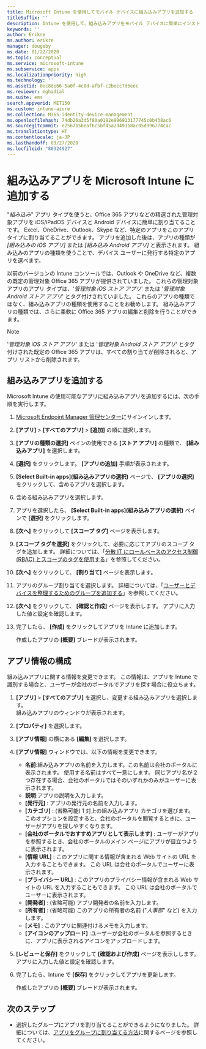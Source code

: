 ```yaml
---
title: Microsoft Intune を使用してモバイル デバイスに組み込みアプリを追加する
titleSuffix: ''
description: Intune を使用して、組み込みアプリをモバイル デバイスに簡単にインストールする方法について説明します。
keywords: ''
author: Erikre
ms.author: erikre
manager: dougeby
ms.date: 01/22/2020
ms.topic: conceptual
ms.service: microsoft-intune
ms.subservice: apps
ms.localizationpriority: high
ms.technology: ''
ms.assetid: 0ec8de66-5a0f-4c8d-afbf-c2becc7d6eec
ms.reviewer: mghadial
ms.suite: ems
search.appverid: MET150
ms.custom: intune-azure
ms.collection: M365-identity-device-management
ms.openlocfilehash: 74db26a3d5f80a0192e996913177745c0b438ac6
ms.sourcegitcommit: e2567b5beaf6c5bf45a2d493b8ac05d996774cac
ms.translationtype: HT
ms.contentlocale: ja-JP
ms.lasthandoff: 03/27/2020
ms.locfileid: "80324927"
---
```

# <a name="add-built-in-apps-to-microsoft-intune"></a>組み込みアプリを Microsoft Intune に追加する

"*組み込み*" アプリ タイプを使うと、Office 365 アプリなどの精選された管理対象アプリを iOS/iPadOS デバイスと Android デバイスに簡単に割り当てることです。 Excel、OneDrive、Outlook、Skype など、特定のアプリをこのアプリ タイプに割り当てることができます。 アプリを追加した後は、アプリの種類が *[組み込みの iOS アプリ]* または *[組み込み Android アプリ]* と表示されます。 組み込みのアプリの種類を使うことで、デバイス ユーザーに発行する特定のアプリを選べます。

以前のバージョンの Intune コンソールでは、Outlook や OneDrive など、複数の既定の管理対象 Office 365 アプリが提供されていました。 これらの管理対象アプリのアプリ タイプは、'*管理対象 iOS ストア アプリ*' または '*管理対象 Android ストア アプリ*' とタグ付けされていました。 これらのアプリの種類ではなく、組み込みアプリの種類を使用することをお勧めします。 組み込みアプリの種類では、さらに柔軟に Office 365 アプリの編集と削除を行うことができます。

>[!NOTE]
>'*管理対象 iOS ストア アプリ*' または '*管理対象 Android ストア アプリ*' とタグ付けされた既定の Office 365 アプリは、すべての割り当てが削除されると、アプリ リストから削除されます。

## <a name="add-a-built-in-app"></a>組み込みアプリを追加する

Microsoft Intune の使用可能なアプリに組み込みアプリを追加するには、次の手順を実行します。
1. [Microsoft Endpoint Manager 管理センター](https://go.microsoft.com/fwlink/?linkid=2109431)にサインインします。
2. **[アプリ]**  >  **[すべてのアプリ]**  >  **[追加]** の順に選択します。
3. **[アプリの種類の選択]** ペインの使用できる **[ストア アプリ]** の種類で、 **[組み込みアプリ]** を選択します。
4. **[選択]** をクリックします。 **[アプリの追加]** 手順が表示されます。
5. **[Select Built-in apps]\(組み込みアプリの選択\)** ページで、 **[アプリの選択]** をクリックして、含めるアプリを選択します。
6. 含める組み込みアプリを選択します。 
7. アプリを選択したら、 **[Select Built-in apps]\(組み込みアプリの選択\)** ペインで **[選択]** をクリックします。
8. **[次へ]** をクリックして **[スコープ タグ]** ページを表示します。
9. **[スコープ タグを選択]** をクリックして、必要に応じてアプリのスコープ タグを追加します。 詳細については、「[分散 IT にロールベースのアクセス制御 (RBAC) とスコープのタグを使用する](../fundamentals/scope-tags.md)」を参照してください。
10. **[次へ]** をクリックして、 **[割り当て]** ページを表示します。
11. アプリのグループ割り当てを選択します。 詳細については、「[ユーザーとデバイスを整理するためのグループを追加する](../fundamentals/groups-add.md)」を参照してください。 
12. **[次へ]** をクリックして、 **[確認と作成]** ページを表示します。 アプリに入力した値と設定を確認します。
13. 完了したら、 **[作成]** をクリックしてアプリを Intune に追加します。

    作成したアプリの **[概要]** ブレードが表示されます。

## <a name="configure-app-information"></a>アプリ情報の構成

組み込みアプリに関する情報を変更できます。 この情報は、アプリを Intune で識別する場合と、ユーザーが会社のポータルでアプリを探す場合に役立ちます。
1. **[アプリ]**  >  **[すべてのアプリ]** を選択し、変更する組み込みアプリを選択します。  
   組み込みアプリのウィンドウが表示されます。
2. **[プロパティ]** を選択します。
3. **[アプリ情報]** の横にある **[編集]** を選択します。
4. **[アプリ情報]** ウィンドウでは、以下の情報を変更できます。
    - **名前**:組み込みアプリの名前を入力します。この名前は会社のポータルに表示されます。 使用する名前はすべて一意にします。 同じアプリ名が 2 つ存在する場合、会社のポータルではそのいずれかのみがユーザーに表示されます。
    - **説明**:アプリの説明を入力します。 
    - **[発行元]** : アプリの発行元の名前を入力します。
    - **[カテゴリ]** : (省略可能) 1 対上の組み込みアプリ カテゴリを選びます。 このオプションを設定すると、会社のポータルを閲覧するときに、ユーザーがアプリを探しやすくなります。
    - **[会社のポータルでおすすめアプリとして表示します]** : ユーザーがアプリを参照するとき、会社のポータルのメイン ページにアプリが目立つように表示されます。
    - **[情報 URL]** : このアプリに関する情報が含まれる Web サイトの URL を入力することもできます。 この URL は会社のポータルでユーザーに表示されます。
    - **[プライバシー URL]** : このアプリのプライバシー情報が含まれる Web サイトの URL を入力することもできます。 この URL は会社のポータルでユーザーに表示されます。
    - **[開発者]** : (省略可能) アプリ開発者の名前を入力します。
    - **[所有者]** : (省略可能) このアプリの所有者の名前 ("*人事部*" など) を入力します。
    - **[メモ]** : このアプリに関連付けるメモを入力します。
    - **[アイコンのアップロード]** :ユーザーが会社のポータルを参照するときに、アプリに表示されるアイコンをアップロードします。
5. **[レビューと保存]** をクリックして **[確認および作成]** ページを表示しします。 アプリに入力した値と設定を確認します。
13. 完了したら、Intune で **[保存]** をクリックしてアプリを更新します。

    作成したアプリの **[概要]** ブレードが表示されます。

## <a name="next-steps"></a>次のステップ

- 選択したグループにアプリを割り当てることができるようになりました。 詳細については、[アプリをグループに割り当てる方法](apps-deploy.md)に関するページを参照してください。
